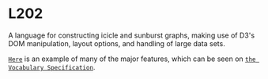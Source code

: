 # L202
A language for constructing icicle and sunburst graphs, making use of D3's DOM manipulation, layout options, and handling of large data sets.

[`Here`](http://www.graffiticode.com/item?id=473676) is an example of many of the major features, which can be seen on [`the Vocabulary Specification`](https://github.com/artcompiler/L202/wiki/Vocabulary-Specification).
